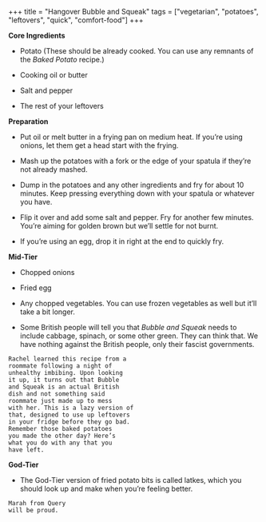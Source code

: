 +++
title = "Hangover Bubble and Squeak"
tags = ["vegetarian", "potatoes", "leftovers", "quick", "comfort-food"]
+++

**Core Ingredients**
- Potato (These should be already cooked.
You can use any remnants of the _Baked
Potato_ recipe.)

- Cooking oil or butter

- Salt and pepper

- The rest of your leftovers

**Preparation**
- Put oil or melt butter in a frying pan on
medium heat. If you’re using onions, let them get a head start with the
frying.

- Mash up the potatoes with a fork or the edge of your spatula if they’re
not already mashed.

- Dump in the potatoes and any other ingredients and fry for about 10
minutes. Keep pressing everything down with your spatula or whatever
you have.

- Flip it over and add some salt and pepper. Fry for another few minutes.
You’re aiming for golden brown but we’ll settle for not burnt.

- If you’re using an egg, drop it in right at the end to quickly fry.

**Mid-Tier**
- Chopped onions

- Fried egg

- Any chopped vegetables. You can use frozen vegetables as well but it’ll
take a bit longer.

- Some British people will tell you that _Bubble and Squeak_ needs to include cabbage, spinach, or some other green. They can think that. We have
nothing against the British people, only their fascist governments.

```
Rachel learned this recipe from a
roommate following a night of
unhealthy imbibing. Upon looking
it up, it turns out that Bubble
and Squeak is an actual British
dish and not something said
roommate just made up to mess
with her. This is a lazy version of
that, designed to use up leftovers
in your fridge before they go bad.
Remember those baked potatoes
you made the other day? Here’s
what you do with any that you
have left.
```

**God-Tier**
- The God-Tier version of fried potato bits is called latkes, which you should
look up and make when you’re feeling better.

```
Marah from Query
will be proud.
```